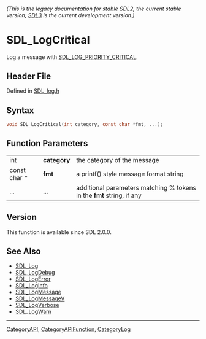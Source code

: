###### (This is the legacy documentation for stable SDL2, the current stable version; [SDL3](https://wiki.libsdl.org/SDL3/) is the current development version.)
# SDL_LogCritical

Log a message with [SDL_LOG_PRIORITY_CRITICAL](SDL_LOG_PRIORITY_CRITICAL).

## Header File

Defined in [SDL_log.h](https://github.com/libsdl-org/SDL/blob/SDL2/include/SDL_log.h)

## Syntax

```c
void SDL_LogCritical(int category, const char *fmt, ...);
```

## Function Parameters

|              |              |                                                                       |
| ------------ | ------------ | --------------------------------------------------------------------- |
| int          | **category** | the category of the message                                           |
| const char * | **fmt**      | a printf() style message format string                                |
| ...          | **...**      | additional parameters matching % tokens in the **fmt** string, if any |

## Version

This function is available since SDL 2.0.0.

## See Also

- [SDL_Log](SDL_Log)
- [SDL_LogDebug](SDL_LogDebug)
- [SDL_LogError](SDL_LogError)
- [SDL_LogInfo](SDL_LogInfo)
- [SDL_LogMessage](SDL_LogMessage)
- [SDL_LogMessageV](SDL_LogMessageV)
- [SDL_LogVerbose](SDL_LogVerbose)
- [SDL_LogWarn](SDL_LogWarn)

----
[CategoryAPI](CategoryAPI), [CategoryAPIFunction](CategoryAPIFunction), [CategoryLog](CategoryLog)

